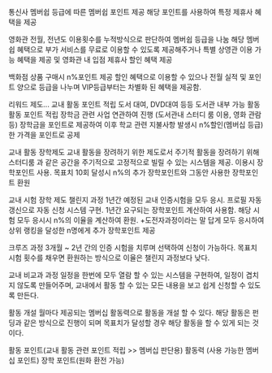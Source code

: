 통신사
멤버쉽
등급에 따른 멤버쉽 포인트 제공
해당 포인트를 사용하여 특정 제휴사 혜택을 제공

영화관
전월, 전년도 이용횟수를 누적방식으로 판단하여 멤버쉽 등급을 나눔
해당 멤버쉽 혜택으로 부가 서비스를 무료로 이용할 수 있도록 제공해주거나 특별 상영관 이용 가능 혜택을 제공 및 영화관 내 입점 제휴사 할인 혜택 제공

백화점
상품 구매시 n%포인트 제공
할인 혜택으로 이용할 수 있으나 전월 실적 및 포인트 양으로 등급을 나누며 VIP등급부터는 차별화 된 혜택을 제공함.

리워드 제도...
교내 활동 포인트 적립
도서 대여, DVD대여 등등 도서관 내부 가능 활동 활동 포인트 적립
장학금 관련 사업 연관하여 진행
(도서관내 스터디 룸 이용, 영화 관람 등)
장학금을 포인트로 제공하여 이후 학교 관련 지불사항 발생시 n%할인(멤버십 등급)한 가격을 포인트로 공제

교내 활동 장학제도
교내 활동을 장려하기 위한 제도로서
주기적 활동을 장려하기 위해 스터디룸 과 같은 공간을 주기적으로 고정적으로 빌릴 수 있는 시스템을 제공. 이용시 장학포인트 사용. 목표치 10회 달성시 n%의 추가 장학포인트와 그동안 사용한 장학포인트 환원

교내 시험 장학 제도
챌린지 과정
1년간 예정된 교내 인증시험을 모두 응시. 프로필 자동 갱신으로 자동 신청 시스템 구현.
1년간 요구되는 장학포인트 계산하여 사용함.
해당 시험 모두 응시시 n%의 이율을 계산하여 환원.
+도전자과정이라는 말 답게 모두 응시하여 상위 랭킹을 달성한 n명에게 추가 장학포인트 제공

크루즈 과정
3개월 ~ 2년 간의 인증 시험을 치루며
선택하여 신청이 가능하다.
목표치 시험 횟수를 채우면 환원하는 방식으로 이율은 챌린지 과정보다 낮다.

교내 비교과 과정 일정을 한번에 모두 열람 할 수 있는 시스템을 구현하여, 일정이 겹치지 않도록 만들어주며, 교내에서 활동 할 수 있는 모든 내용을 보고 쉽게 신청할 수 있도록 만든다.

활동 개설
월마다 제공되는 멤버십 활동력으로 활동을 개설 할 수 있다.
해당 활동은 펀딩과 같은 방식으로 진행이 되며 목표치가 달성할 경우 해당 활동을 할 수 있게 되는 것이다.

활동 포인트(교내 활동 관련 포인트 적립 >> 멤버십 판단용)
활동력 (사용 가능한 멤버십 포인트)
장학 포인트(원화 환전 가능)
